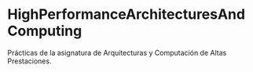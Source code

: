 # HighPerformanceArchitecturesAndComputing
Prácticas de la asignatura de Arquitecturas y Computación de Altas Prestaciones.
